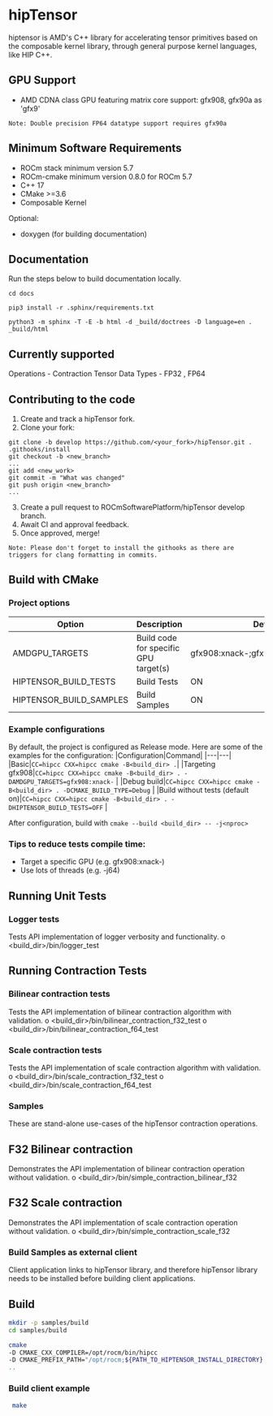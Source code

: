 # hipTensor
hiptensor is AMD's C++ library for accelerating tensor primitives based on the composable kernel library, through general purpose kernel languages, like HIP C++.

## GPU Support
* AMD CDNA class GPU featuring matrix core support: gfx908, gfx90a as 'gfx9'

`Note: Double precision FP64 datatype support requires gfx90a`

## Minimum Software Requirements
* ROCm stack minimum version 5.7
* ROCm-cmake minimum version 0.8.0 for ROCm 5.7
* C++ 17
* CMake >=3.6
* Composable Kernel

Optional:
* doxygen (for building documentation)

## Documentation

Run the steps below to build documentation locally.

```
cd docs

pip3 install -r .sphinx/requirements.txt

python3 -m sphinx -T -E -b html -d _build/doctrees -D language=en . _build/html
```

## Currently supported
Operations - Contraction Tensor
Data Types - FP32 , FP64

## Contributing to the code
1. Create and track a hipTensor fork.
2. Clone your fork:
```
git clone -b develop https://github.com/<your_fork>/hipTensor.git .
.githooks/install
git checkout -b <new_branch>
...
git add <new_work>
git commit -m "What was changed"
git push origin <new_branch>
...
```
3. Create a pull request to ROCmSoftwarePlatform/hipTensor develop branch.
4. Await CI and approval feedback.
5. Once approved, merge!

`Note: Please don't forget to install the githooks as there are triggers for clang formatting in commits.`

## Build with CMake

### Project options
|Option|Description|Default Value|
|---|---|---|
|AMDGPU_TARGETS|Build code for specific GPU target(s)|gfx908:xnack-;gfx90a:xnack-;gfx90a:xnack+|
|HIPTENSOR_BUILD_TESTS|Build Tests|ON|
|HIPTENSOR_BUILD_SAMPLES|Build Samples|ON|

### Example configurations
By default, the project is configured as Release mode.
Here are some of the examples for the configuration:
|Configuration|Command|
|---|---|
|Basic|`CC=hipcc CXX=hipcc cmake -B<build_dir> .`|
|Targeting gfx908|`CC=hipcc CXX=hipcc cmake -B<build_dir> . -DAMDGPU_TARGETS=gfx908:xnack-` |
|Debug build|`CC=hipcc CXX=hipcc cmake -B<build_dir> . -DCMAKE_BUILD_TYPE=Debug` |
|Build without tests (default on)|`CC=hipcc CXX=hipcc cmake -B<build_dir> . -DHIPTENSOR_BUILD_TESTS=OFF` |

After configuration, build with `cmake --build <build_dir> -- -j<nproc>`

### Tips to reduce tests compile time:
- Target a specific GPU (e.g. gfx908:xnack-)
- Use lots of threads (e.g. -j64)

## Running Unit Tests

### Logger tests
Tests API implementation of logger verbosity and functionality.
o	<build_dir>/bin/logger_test

## Running Contraction Tests

### Bilinear contraction tests
Tests the API implementation of bilinear contraction algorithm with validation.
o	<build_dir>/bin/bilinear_contraction_f32_test
o	<build_dir>/bin/bilinear_contraction_f64_test

### Scale contraction tests
Tests the API implementation of scale contraction algorithm with validation.
o	<build_dir>/bin/scale_contraction_f32_test
o	<build_dir>/bin/scale_contraction_f64_test

### Samples
These are stand-alone use-cases of the hipTensor contraction operations.

## F32 Bilinear contraction
Demonstrates the API implementation of bilinear contraction operation without validation.
o	<build_dir>/bin/simple_contraction_bilinear_f32

## F32 Scale contraction
Demonstrates the API implementation of scale contraction operation without validation.
o	<build_dir>/bin/simple_contraction_scale_f32

### Build Samples as external client
Client application links to hipTensor library, and therefore hipTensor library needs to be installed before building client applications.

## Build
```bash
mkdir -p samples/build
cd samples/build
```

```bash
cmake                                                                                                  \
-D CMAKE_CXX_COMPILER=/opt/rocm/bin/hipcc                                                              \
-D CMAKE_PREFIX_PATH="/opt/rocm;${PATH_TO_HIPTENSOR_INSTALL_DIRECTORY};${PATH_TO_CK_INSTALL_DIRECTORY} \
..
```
### Build client example
```bash
 make
```
